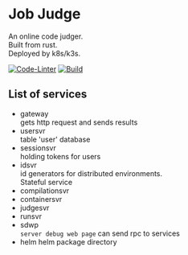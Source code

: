 # Job Judge
An online code judger.  
Built from rust.  
Deployed by k8s/k3s.  
    
[![Code-Linter](https://github.com/kadds/Job-Judge/actions/workflows/lint.yaml/badge.svg)](https://github.com/kadds/Job-Judge/actions/workflows/lint.yaml) 
[![Build](https://github.com/kadds/Job-Judge/actions/workflows/build.yaml/badge.svg)](https://github.com/kadds/Job-Judge/actions/workflows/build.yaml)

## List of services
* gateway  
    gets http request and sends results
* usersvr  
    table 'user' database
* sessionsvr  
    holding tokens for users
* idsvr  
    id generators for distributed environments.  
    Stateful service
* compilationsvr  
* containersvr  
* judgesvr  
* runsvr  
* sdwp  
    `server debug web page` can send rpc to services
* helm
    helm package directory
